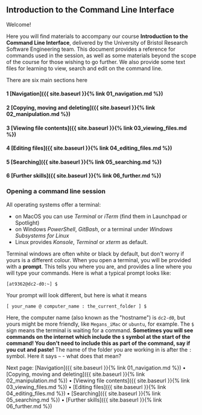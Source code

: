 ## Introduction to the Command Line Interface

Welcome!

Here you will find materials to accompany our course **Introduction to the Command Line Interface**, delivered by the University of Bristol Research Software Engineering team. This document provides a reference for commands used in the session, as well as some materials beyond the scope of the course for those wishing to go further. We also provide some text files for learning to view, search and edit on the command line. 

There are six main sections here

#### 1 [Navigation]({{ site.baseurl }}{% link 01_navigation.md %}) 
#### 2 [Copying, moving and deleting]({{ site.baseurl }}{% link 02_manipulation.md %})
#### 3 [Viewing file contents]({{ site.baseurl }}{% link 03_viewing_files.md %})
#### 4 [Editing files]({{ site.baseurl }}{% link 04_editing_files.md %})
#### 5 [Searching]({{ site.baseurl }}{% link 05_searching.md %})
#### 6 [Further skills]({{ site.baseurl }}{% link 06_further.md %})

### Opening a command line session

All operating systems offer a terminal: 
- on MacOS you can use *Terminal* or *iTerm* (find them in Launchpad or Spotlight)
- on Windows *PowerShell*, *GitBash*, or a terminal under *Windows Subsystems for Linux* 
- Linux provides *Konsole*, *Terminal* or *xterm* as default.

Terminal windows are often white or black by default, but don't worry if yours is a different colour. When you open a terminal, you will be provided with a **prompt**. This tells you where you are, and provides a line where you will type your commands. Here is what a typical prompt looks like:

```
[at9362@dc2-d0:~] $
```

Your prompt will look different, but here is what it means

```
[ your_name @ computer_name : the_current_folder ] $
```

Here, the computer name (also known as the "hostname") is `dc2-d0`, but yours might be more friendly, like `Megans_iMac` or `ubuntu`, for example. 
The `$` sign means the terminal is waiting for a command. **Sometimes you will see commands on the internet which include the `$` symbol at the start of the command! You don't need to include this as part of the command, say if you cut and paste!** The name of the folder you are working in is after the `:` symbol. Here it says `~` - what does that mean? 

Next page: [Navigation]({{ site.baseurl }}{% link 01_navigation.md %}) • [Copying, moving and deleting]({{ site.baseurl }}{% link 02_manipulation.md %}) • [Viewing file contents]({{ site.baseurl }}{% link 03_viewing_files.md %}) • [Editing files]({{ site.baseurl }}{% link 04_editing_files.md %}) • [Searching]({{ site.baseurl }}{% link 05_searching.md %}) • [Further skills]({{ site.baseurl }}{% link 06_further.md %})
